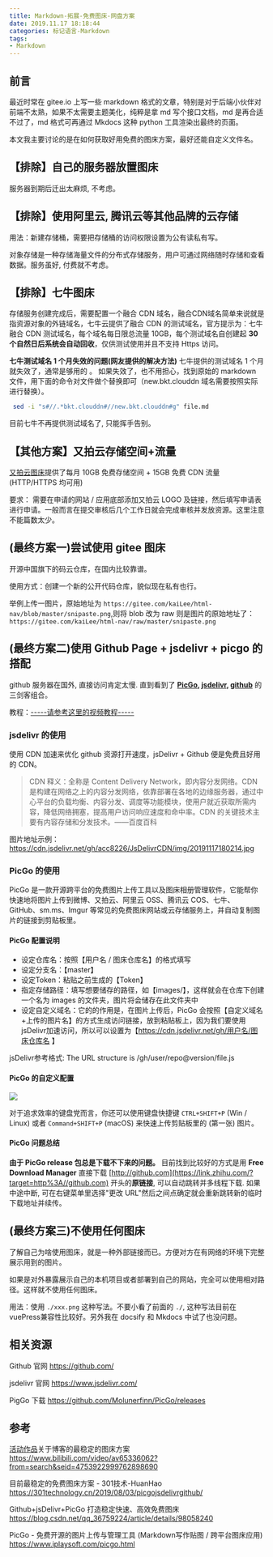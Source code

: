 ```yaml
---
title: Markdown-拓展-免费图床-网盘方案
date: 2019.11.17 18:18:44
categories: 标记语言-Markdown
tags:
- Markdown
---
```


## 前言

最近时常在 gitee.io 上写一些 markdown 格式的文章，特别是对于后端小伙伴对前端不太熟，如果不太需要主题美化，纯粹是拿 md 写个接口文档，md 是再合适不过了，md 格式可再通过 Mkdocs 这种 python 工具渲染出最终的页面。

本文我主要讨论的是在如何获取好用免费的图床方案，最好还能自定义文件名。

## 【排除】自己的服务器放置图床

服务器到期后迁出太麻烦, 不考虑。

## 【排除】使用阿里云, 腾讯云等其他品牌的云存储

用法：新建存储桶，需要把存储桶的访问权限设置为公有读私有写。

对象存储是一种存储海量文件的分布式存储服务，用户可通过网络随时存储和查看数据。服务虽好, 付费就不考虑。

<!-- more -->

## 【排除】七牛图床

存储服务创建完成后，需要配置一个融合 CDN 域名，融合CDN域名简单来说就是指资源对象的外链域名，七牛云提供了融合 CDN 的测试域名，官方提示为：七牛融合 CDN 测试域名，每个域名每日限总流量 10GB，每个测试域名自创建起 **30 个自然日后系统会自动回收**，仅供测试使用并且不支持 Https 访问。

**七牛测试域名 1 个月失效的问题(网友提供的解决方法)**
七牛提供的测试域名 1 个月就失效了，通常是够用的 。 如果失效了，也不用担心，找到原始的 markdown 文件，用下面的命令对文件做个替换即可（new.bkt.clouddn 域名需要按照实际进行替换）。

```sh
 sed -i "s#//.*bkt.clouddn#//new.bkt.clouddn#g" file.md
```

目前七牛不再提供测试域名了, 只能挥手告别。

## 【其他方案】又拍云存储空间+流量

[又拍云图床](https://www.upyun.com/league)提供了每月 10GB 免费存储空间 + 15GB 免费 CDN 流量(HTTP/HTTPS 均可用)

要求： 需要在申请的网站 / 应用底部添加又拍云 LOGO 及链接，然后填写申请表进行申请。一般而言在提交审核后几个工作日就会完成审核并发放资源。这里注意不能篇数太少。

## (最终方案一)尝试使用 gitee 图床

开源中国旗下的码云仓库，在国内比较靠谱。

使用方式：创建一个新的公开代码仓库，貌似现在私有也行。

举例上传一图片，原始地址为 `https://gitee.com/kaiLee/html-nav/blob/master/snipaste.png`,则将 blob 改为 raw 则是图片的原始地址了：`https://gitee.com/kaiLee/html-nav/raw/master/snipaste.png`

## (最终方案二)使用 Github Page + jsdelivr + picgo 的搭配

github 服务器在国外, 直接访问肯定太慢. 直到看到了 **[PicGo](https://github.com/Molunerfinn/PicGo), [jsdelivr](https://www.jsdelivr.com/), [github](https://github.com/)** 的三剑客组合。

教程：[-----请参考这里的视频教程-----](https://www.bilibili.com/video/av65336062?from=search&seid=4753922999762898690)

### jsdelivr 的使用

使用 CDN 加速来优化 github 资源打开速度，jsDelivr + Github 便是免费且好用的 CDN。

> CDN 释义：全称是 Content Delivery Network，即内容分发网络。CDN 是构建在网络之上的内容分发网络，依靠部署在各地的边缘服务器，通过中心平台的负载均衡、内容分发、调度等功能模块，使用户就近获取所需内容，降低网络拥塞，提高用户访问响应速度和命中率。CDN 的关键技术主要有内容存储和分发技术。——百度百科

图片地址示例：
<https://cdn.jsdelivr.net/gh/acc8226/JsDelivrCDN/img/20191117180214.jpg>

### PicGo 的使用

PicGo 是一款开源跨平台的免费图片上传工具以及图床相册管理软件，它能帮你快速地将图片上传到微博、又拍云、阿里云 OSS、腾讯云 COS、七牛、GitHub、sm.ms、Imgur 等常见的免费图床网站或云存储服务上，并自动复制图片的链接到剪贴板里。

#### PicGo 配置说明

* 设定仓库名：按照【用户名 / 图床仓库名】的格式填写
* 设定分支名：【master】
* 设定Token：粘贴之前生成的【Token】
* 指定存储路径：填写想要储存的路径，如【images/】，这样就会在仓库下创建一个名为 images 的文件夹，图片将会储存在此文件夹中
* 设定自定义域名：它的的作用是，在图片上传后，PicGo 会按照【自定义域名+上传的图片名】的方式生成访问链接，放到粘贴板上，因为我们要使用jsDelivr加速访问，所以可以设置为【https://cdn.jsdelivr.net/gh/用户名/图床仓库名 】

jsDelivr参考格式: The URL structure is /gh/user/repo@version/file.js

#### PicGo 的自定义配置

![](https://upload-images.jianshu.io/upload_images/1662509-63eb930b124b85ca.png?imageMogr2/auto-orient/strip%7CimageView2/2/w/1240)

对于追求效率的键盘党而言，你还可以使用键盘快捷键 `CTRL+SHIFT+P` (Win / Linux) 或者 `Command+SHIFT+P` (macOS) 来快速上传剪贴板里的 (第一张) 图片。

#### PicGo 问题总结

**由于 PicGo release  包总是下载不下来的问题。**
目前找到比较好的方式是用 **Free Download Manager** 直接下载 [http://github.com](https://link.zhihu.com/?target=http%3A//github.com) 开头的**原链接**, 可以自动跳转并多线程下载. 如果中途中断, 可在右键菜单里选择"更改 URL"然后之间点确定就会重新跳转新的临时下载地址并续传。

## (最终方案三)不使用任何图床

了解自己为啥使用图床，就是一种外部链接而已。方便对方在有网络的环境下完整展示用到的图片。

如果是对外暴露展示自己的本机项目或者部署到自己的网站，完全可以使用相对路径。这样就不使用任何图床。

用法：使用 `./xxx.png` 这种写法。不要小看了前面的 `./`, 这种写法目前在 vuePress兼容性比较好。另外我在 docsify 和 Mkdocs 中试了也没问题。

## 相关资源

Github 官网
<https://github.com/>

jsdelivr 官网
<https://www.jsdelivr.com/>

PigGo 下载
<https://github.com/Molunerfinn/PicGo/releases>

## 参考

[活动作品](https://www.bilibili.com/blackboard/activity-newstar4.html?msource=caitiao "叮！你的笔记本电脑和季度大会员等待领取中！")关于博客的最稳定的图床方案
<https://www.bilibili.com/video/av65336062?from=search&seid=4753922999762898690>

目前最稳定的免费图床方案 - 301技术-HuanHao
<https://301technology.cn/2019/08/03/picgojsdelivrgithub/>

Github+jsDelivr+PicGo 打造稳定快速、高效免费图床
<https://blog.csdn.net/qq_36759224/article/details/98058240>

PicGo - 免费开源的图片上传与管理工具 (Markdown写作贴图 / 跨平台图床应用)
<https://www.iplaysoft.com/picgo.html>
